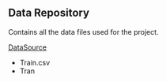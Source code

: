 ## Data Repository

Contains all the data files used for the project.

[DataSource](https://drive.google.com/drive/folders/1vPYMrL_IwC_wOxff3wX_Rg1iIJyNl2Dc?usp=sharing)

* Train.csv
* Tran
